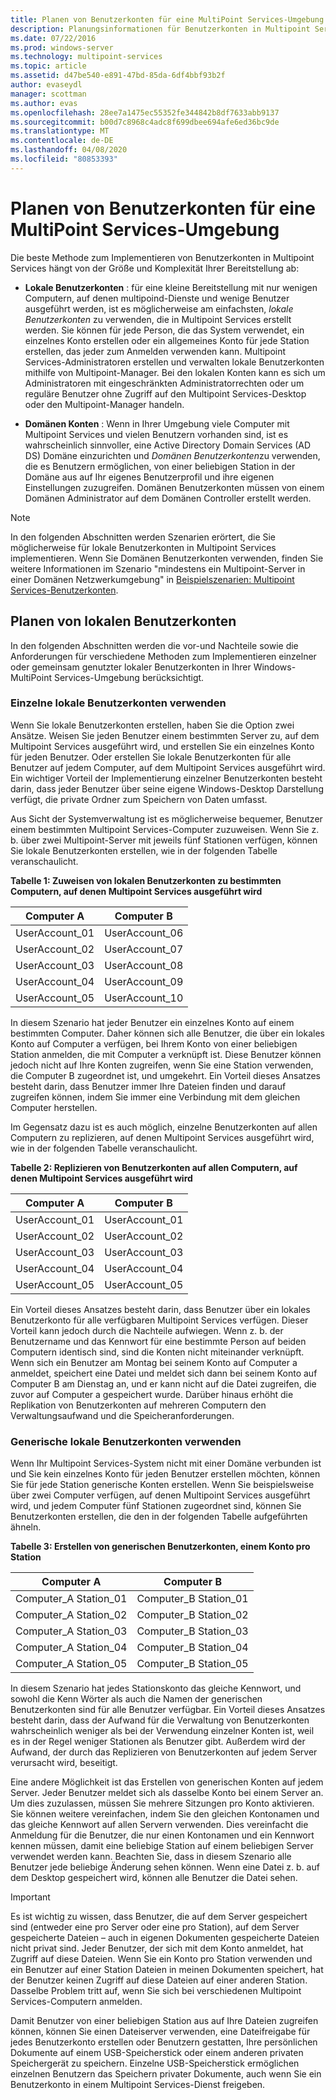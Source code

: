 ```yaml
---
title: Planen von Benutzerkonten für eine MultiPoint Services-Umgebung
description: Planungsinformationen für Benutzerkonten in Multipoint Services
ms.date: 07/22/2016
ms.prod: windows-server
ms.technology: multipoint-services
ms.topic: article
ms.assetid: d47be540-e891-47bd-85da-6df4bbf93b2f
author: evaseydl
manager: scottman
ms.author: evas
ms.openlocfilehash: 28ee7a1475ec55352fe344842b8df7633abb9137
ms.sourcegitcommit: b00d7c8968c4adc8f699dbee694afe6ed36bc9de
ms.translationtype: MT
ms.contentlocale: de-DE
ms.lasthandoff: 04/08/2020
ms.locfileid: "80853393"
---
```

# <a name="plan-user-accounts-for-your-multipoint-services-environment"></a>Planen von Benutzerkonten für eine MultiPoint Services-Umgebung
Die beste Methode zum Implementieren von Benutzerkonten in Multipoint Services hängt von der Größe und Komplexität Ihrer Bereitstellung ab:  
  
-   **Lokale Benutzerkonten** : für eine kleine Bereitstellung mit nur wenigen Computern, auf denen multipoind-Dienste und wenige Benutzer ausgeführt werden, ist es möglicherweise am einfachsten, *lokale Benutzerkonten* zu verwenden, die in Multipoint Services erstellt werden. Sie können für jede Person, die das System verwendet, ein einzelnes Konto erstellen oder ein allgemeines Konto für jede Station erstellen, das jeder zum Anmelden verwenden kann. Multipoint Services-Administratoren erstellen und verwalten lokale Benutzerkonten mithilfe von Multipoint-Manager. Bei den lokalen Konten kann es sich um Administratoren mit eingeschränkten Administratorrechten oder um reguläre Benutzer ohne Zugriff auf den Multipoint Services-Desktop oder den Multipoint-Manager handeln.  
  
-   **Domänen Konten** : Wenn in Ihrer Umgebung viele Computer mit Multipoint Services und vielen Benutzern vorhanden sind, ist es wahrscheinlich sinnvoller, eine Active Directory Domain Services \(AD DS\) Domäne einzurichten und *Domänen Benutzerkonten*zu verwenden, die es Benutzern ermöglichen, von einer beliebigen Station in der Domäne aus auf Ihr eigenes Benutzerprofil und ihre eigenen Einstellungen zuzugreifen. Domänen Benutzerkonten müssen von einem Domänen Administrator auf dem Domänen Controller erstellt werden.  
  
> [!NOTE]  
> In den folgenden Abschnitten werden Szenarien erörtert, die Sie möglicherweise für lokale Benutzerkonten in Multipoint Services implementieren. Wenn Sie Domänen Benutzerkonten verwenden, finden Sie weitere Informationen im Szenario "mindestens ein Multipoint-Server in einer Domänen Netzwerkumgebung" in [Beispielszenarien: Multipoint Services-Benutzerkonten](Example-scenarios--MultiPoint-Services-user-accounts.md).  
  
## <a name="planning-local-user-accounts"></a>Planen von lokalen Benutzerkonten  
In den folgenden Abschnitten werden die vor-und Nachteile sowie die Anforderungen für verschiedene Methoden zum Implementieren einzelner oder gemeinsam genutzter lokaler Benutzerkonten in Ihrer Windows-MultiPoint Services-Umgebung berücksichtigt.  
  
### <a name="use-individual-local-user-accounts"></a>Einzelne lokale Benutzerkonten verwenden  
Wenn Sie lokale Benutzerkonten erstellen, haben Sie die Option zwei Ansätze.  Weisen Sie jeden Benutzer einem bestimmten Server zu, auf dem Multipoint Services ausgeführt wird, und erstellen Sie ein einzelnes Konto für jeden Benutzer. Oder erstellen Sie lokale Benutzerkonten für alle Benutzer auf jedem Computer, auf dem Multipoint Services ausgeführt wird. Ein wichtiger Vorteil der Implementierung einzelner Benutzerkonten besteht darin, dass jeder Benutzer über seine eigene Windows-Desktop Darstellung verfügt, die private Ordner zum Speichern von Daten umfasst. 
  
Aus Sicht der Systemverwaltung ist es möglicherweise bequemer, Benutzer einem bestimmten Multipoint Services-Computer zuzuweisen. Wenn Sie z. b. über zwei Multipoint-Server mit jeweils fünf Stationen verfügen, können Sie lokale Benutzerkonten erstellen, wie in der folgenden Tabelle veranschaulicht.  
  
**Tabelle 1: Zuweisen von lokalen Benutzerkonten zu bestimmten Computern, auf denen Multipoint Services ausgeführt wird**  
  
|Computer A|Computer B|  
|--------------|--------------|  
|UserAccount_01|UserAccount_06|  
|UserAccount_02|UserAccount_07|  
|UserAccount_03|UserAccount_08|  
|UserAccount_04|UserAccount_09|  
|UserAccount_05|UserAccount_10|  
  
In diesem Szenario hat jeder Benutzer ein einzelnes Konto auf einem bestimmten Computer. Daher können sich alle Benutzer, die über ein lokales Konto auf Computer a verfügen, bei Ihrem Konto von einer beliebigen Station anmelden, die mit Computer a verknüpft ist. Diese Benutzer können jedoch nicht auf Ihre Konten zugreifen, wenn Sie eine Station verwenden, die Computer B zugeordnet ist, und umgekehrt. Ein Vorteil dieses Ansatzes besteht darin, dass Benutzer immer Ihre Dateien finden und darauf zugreifen können, indem Sie immer eine Verbindung mit dem gleichen Computer herstellen.  
  
Im Gegensatz dazu ist es auch möglich, einzelne Benutzerkonten auf allen Computern zu replizieren, auf denen Multipoint Services ausgeführt wird, wie in der folgenden Tabelle veranschaulicht.  
  
**Tabelle 2: Replizieren von Benutzerkonten auf allen Computern, auf denen Multipoint Services ausgeführt wird**  
  
|Computer A|Computer B|  
|--------------|--------------|  
|UserAccount_01|UserAccount_01|  
|UserAccount_02|UserAccount_02|  
|UserAccount_03|UserAccount_03|  
|UserAccount_04|UserAccount_04|  
|UserAccount_05|UserAccount_05|  
  
Ein Vorteil dieses Ansatzes besteht darin, dass Benutzer über ein lokales Benutzerkonto für alle verfügbaren Multipoint Services verfügen. Dieser Vorteil kann jedoch durch die Nachteile aufwiegen. Wenn z. b. der Benutzername und das Kennwort für eine bestimmte Person auf beiden Computern identisch sind, sind die Konten nicht miteinander verknüpft. Wenn sich ein Benutzer am Montag bei seinem Konto auf Computer a anmeldet, speichert eine Datei und meldet sich dann bei seinem Konto auf Computer B am Dienstag an, und er kann nicht auf die Datei zugreifen, die zuvor auf Computer a gespeichert wurde. Darüber hinaus erhöht die Replikation von Benutzerkonten auf mehreren Computern den Verwaltungsaufwand und die Speicheranforderungen.  
  
### <a name="use-generic-local-user-accounts"></a>Generische lokale Benutzerkonten verwenden  
Wenn Ihr Multipoint Services-System nicht mit einer Domäne verbunden ist und Sie kein einzelnes Konto für jeden Benutzer erstellen möchten, können Sie für jede Station generische Konten erstellen. Wenn Sie beispielsweise über zwei Computer verfügen, auf denen Multipoint Services ausgeführt wird, und jedem Computer fünf Stationen zugeordnet sind, können Sie Benutzerkonten erstellen, die den in der folgenden Tabelle aufgeführten ähneln.  
  
**Tabelle 3: Erstellen von generischen Benutzerkonten, einem Konto pro Station**  
  
|Computer A|Computer B|  
|--------------|--------------|  
|Computer_A Station_01|Computer_B Station_01|  
|Computer_A Station_02|Computer_B Station_02|  
|Computer_A Station_03|Computer_B Station_03|  
|Computer_A Station_04|Computer_B Station_04|  
|Computer_A Station_05|Computer_B Station_05|  
  
In diesem Szenario hat jedes Stationskonto das gleiche Kennwort, und sowohl die Kenn Wörter als auch die Namen der generischen Benutzerkonten sind für alle Benutzer verfügbar. Ein Vorteil dieses Ansatzes besteht darin, dass der Aufwand für die Verwaltung von Benutzerkonten wahrscheinlich weniger als bei der Verwendung einzelner Konten ist, weil es in der Regel weniger Stationen als Benutzer gibt. Außerdem wird der Aufwand, der durch das Replizieren von Benutzerkonten auf jedem Server verursacht wird, beseitigt.  
  
Eine andere Möglichkeit ist das Erstellen von generischen Konten auf jedem Server. Jeder Benutzer meldet sich als dasselbe Konto bei einem Server an. Um dies zuzulassen, müssen Sie mehrere Sitzungen pro Konto aktivieren. Sie können weitere vereinfachen, indem Sie den gleichen Kontonamen und das gleiche Kennwort auf allen Servern verwenden. Dies vereinfacht die Anmeldung für die Benutzer, die nur einen Kontonamen und ein Kennwort kennen müssen, damit eine beliebige Station auf einem beliebigen Server verwendet werden kann. Beachten Sie, dass in diesem Szenario alle Benutzer jede beliebige Änderung sehen können. Wenn eine Datei z. b. auf dem Desktop gespeichert wird, können alle Benutzer die Datei sehen.  
  
> [!IMPORTANT]  
> Es ist wichtig zu wissen, dass Benutzer, die auf dem Server gespeichert sind (entweder eine pro Server oder eine pro Station), auf dem Server gespeicherte Dateien – auch in eigenen Dokumenten gespeicherte Dateien nicht privat sind. Jeder Benutzer, der sich mit dem Konto anmeldet, hat Zugriff auf diese Dateien. Wenn Sie ein Konto pro Station verwenden und ein Benutzer auf einer Station Dateien in meinen Dokumenten speichert, hat der Benutzer keinen Zugriff auf diese Dateien auf einer anderen Station. Dasselbe Problem tritt auf, wenn Sie sich bei verschiedenen Multipoint Services-Computern anmelden.  
  
Damit Benutzer von einer beliebigen Station aus auf Ihre Dateien zugreifen können, können Sie einen Dateiserver verwenden, eine Dateifreigabe für jedes Benutzerkonto erstellen oder Benutzern gestatten, Ihre persönlichen Dokumente auf einem USB-Speicherstick oder einem anderen privaten Speichergerät zu speichern. Einzelne USB-Speicherstick ermöglichen einzelnen Benutzern das Speichern privater Dokumente, auch wenn Sie ein Benutzerkonto in einem Multipoint Services-Dienst freigeben.
